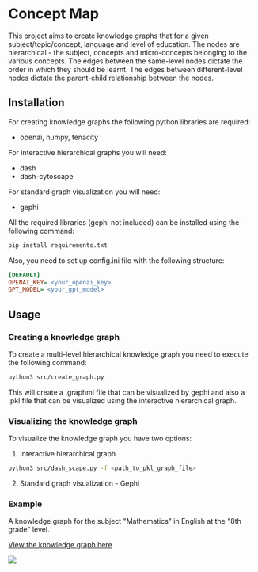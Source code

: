# Concept Map

This project aims to create knowledge graphs that for a given subject/topic/concept, language and level of education. The nodes are hierarchical - the subject, concepts and micro-concepts belonging to the various concepts. The edges between the same-level nodes dictate the order in which they should be learnt. The edges between different-level nodes dictate the parent-child relationship between the nodes.

## Installation

For creating knowledge graphs the following python libraries are required:
- openai, numpy, tenacity

For interactive hierarchical graphs you will need:
- dash
- dash\-cytoscape

For standard graph visualization you will need:
- gephi

All the required libraries (gephi not included) can be installed using the following command:
```bash
pip install requirements.txt
```

Also, you need to set up config.ini file with the following structure:
```ini
[DEFAULT]
OPENAI_KEY= <your_openai_key>
GPT_MODEL= <your_gpt_model>
```

## Usage

### Creating a knowledge graph

To create a multi-level hierarchical knowledge graph you need to execute the following command:

```bash
python3 src/create_graph.py
```

This will create a .graphml file that can be visualized by gephi and also a .pkl file that can be visualized using the interactive hierarchical graph.

### Visualizing the knowledge graph

To visualize the knowledge graph you have two options:

1. Interactive hierarchical graph
```bash 
python3 src/dash_scape.py -f <path_to_pkl_graph_file>
```

2. Standard graph visualization - Gephi

### Example

A knowledge graph for the subject "Mathematics" in English at the "8th grade" level.

[View the knowledge graph here](docs/example_graph.pdf)

![](docs/example_graph.gif)



